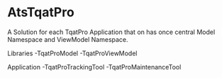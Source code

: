 # AtsTqatPro
A Solution for each TqatPro Application that on has once central Model Namespace and ViewModel Namespace.


Libraries
-TqatProModel
-TqatProViewModel


Application
-TqatProTrackingTool
-TqatProMaintenanceTool


